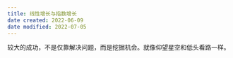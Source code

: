```yaml
---
title: 线性增长与指数增长
date created: 2022-06-09
date modified: 2022-07-05
---
```

较大的成功，不是仅靠解决问题，而是挖掘机会。就像仰望星空和低头看路一样。
